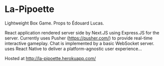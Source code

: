 # La-Pipoette
Lightweight Box Game. Props to Édouard Lucas.

React application rendered server side by Next.JS using Express.JS for the server. Currently uses Pusher (https://pusher.com/) to provide real-time interactive gameplay. Chat is implemented by a basic WebSocket server. uses React Native to deliver a platform-agnostic user experience...

Hosted at http://la-pipoette.herokuapp.com/